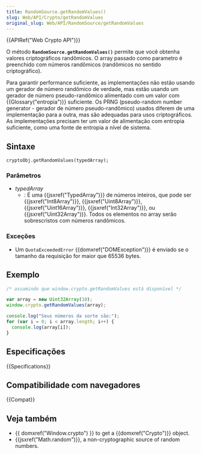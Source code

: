 ```yaml
---
title: RandomSource.getRandomValues()
slug: Web/API/Crypto/getRandomValues
original_slug: Web/API/RandomSource/getRandomValues
---
```


{{APIRef("Web Crypto API")}}

O método **`RandomSource.getRandomValues()`** permite que você obtenha valores criptográficos randômicos. O array passado como parametro é preenchido com números randômicos (randômicos no sentido criptográfico).

Para garantir performance suficiente, as implementações não estão usando um gerador de número randômico de verdade, mas estão usando um gerador de número pseudo-randômico alimentado com um valor com {{Glossary("entropia")}} suficiente. Os PRNG (pseudo-random number generator - gerador de número pseudo-randômico) usados diferem de uma implementação para a outra, mas são adequadas para usos criptográficos. As implementações precisam ter um valor de alimentação com entropia suficiente, como uma fonte de entropia a nível de sistema.

## Sintaxe

```
cryptoObj.getRandomValues(typedArray);
```

### Parâmetros

- _typedArray_
  - : É uma {{jsxref("TypedArray")}} de números inteiros, que pode ser {{jsxref("Int8Array")}}, {{jsxref("Uint8Array")}}, {{jsxref("Uint16Array")}}, {{jsxref("Int32Array")}}, ou {{jsxref("Uint32Array")}}. Todos os elementos no array serão sobrescristos com números randômicos.

### Exceções

- Um `QuotaExceededError` {{domxref("DOMException")}} é enviado se o tamanho da requisição for maior que 65536 bytes.

## Exemplo

```js
/* assumindo que window.crypto.getRandomValues está disponível */

var array = new Uint32Array(10);
window.crypto.getRandomValues(array);

console.log("Seus números da sorte são:");
for (var i = 0; i < array.length; i++) {
  console.log(array[i]);
}
```

## Especificações

{{Specifications}}

## Compatibilidade com navegadores

{{Compat}}

## Veja também

- {{ domxref("Window.crypto") }} to get a {{domxref("Crypto")}} object.
- {{jsxref("Math.random")}}, a non-cryptographic source of random numbers.
